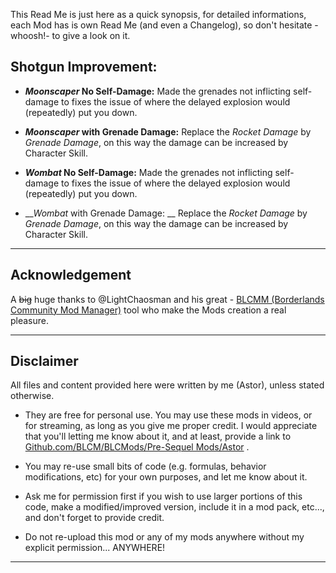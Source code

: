 This Read Me is just here as a quick synopsis, for detailed informations, each Mod has is own Read Me (and even a Changelog), so don't hesitate -whoosh!- to give a look on it.

## Shotgun Improvement:
 
- __*Moonscaper* No Self-Damage:__ Made the grenades not inflicting self-damage to fixes the issue of where the delayed explosion would (repeatedly) put you down.

- __*Moonscaper* with Grenade Damage:__ Replace the *Rocket Damage* by *Grenade Damage*, on this way the damage can be increased by Character Skill.

- __*Wombat* No Self-Damage:__ Made the grenades not inflicting self-damage to fixes the issue of where the delayed explosion would (repeatedly) put you down.

- __*Wombat* with Grenade Damage: __ Replace the *Rocket Damage* by *Grenade Damage*, on this way the damage can be increased by Character Skill.

* * * * *
 
## Acknowledgement

A ~~big~~ huge thanks to @LightChaosman and his great - [BLCMM (Borderlands Community Mod Manager)](https://github.com/BLCM/BLCMods/wiki/Borderlands-Community-Mod-Manager) tool who make the Mods creation a real pleasure. 

 * * * * *
 
## Disclaimer

All files and content provided here were written by me (Astor), unless stated otherwise.

- They are free for personal use. You may use these mods in videos, or for streaming, as long as you give me proper credit. I would appreciate that you'll letting me know about it, and at least, provide a link to [Github.com/BLCM/BLCMods/Pre-Sequel Mods/Astor](https://github.com/BLCM/BLCMods/tree/master/Pre%20Sequel%20Mods/Astor) .

- You may re-use small bits of code (e.g. formulas, behavior modifications, etc) for your own purposes, and let me know about it. 

- Ask me for permission first if you wish to use larger portions of this code, make a modified/improved version, include it in a mod pack, etc..., and don't forget to provide credit.

- Do not re-upload this mod or any of my mods anywhere without my explicit permission... ANYWHERE!

 * * * * *
